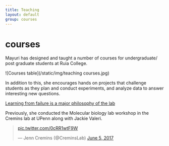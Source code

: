 ```yaml
---
title: Teaching 
layout: default
group: courses
---
```


# courses

Mayuri has designed and taught a number of courses for undergraduate/ post graduate students at Ruia College. 

![Courses table](/static/img/teaching courses.jpg)

In addition to this, she encourages hands on projects that challenge students as they plan and conduct experiments, and analyze data to answer interesting new questions.

[Learning from failure is a major philosophy of the lab](https://indiabioscience.org/columns/journey-of-a-yi/fail-faster-fail-better)

Previously, she conducted the Molecular biology lab workshop in the Cremins lab at UPenn along with Jackie Valeri.
<blockquote class="twitter-tweet"><p lang="und" dir="ltr"> <a href="https://t.co/0cRR1wtF9W">pic.twitter.com/0cRR1wtF9W</a></p>&mdash; Jenn Cremins (@CreminsLab) <a href="https://twitter.com/CreminsLab/status/871833269276463104?ref_src=twsrc%5Etfw">June 5, 2017</a></blockquote> <script async src="https://platform.twitter.com/widgets.js" charset="utf-8"></script>


